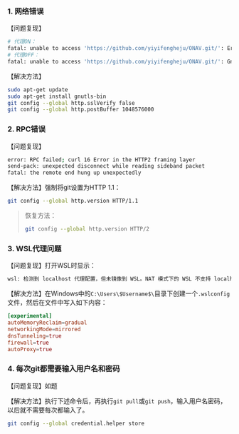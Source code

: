 ### 1. 网络错误

【问题复现】

```bash
# 代理ON：
fatal: unable to access 'https://github.com/yiyifengheju/ONAV.git/': Error in the HTTP2 framing layer
# 代理OFF：
fatal: unable to access 'https://github.com/yiyifengheju/ONAV.git/': GnuTLS recv error (-110): The TLS connection was non-properly terminated.
```

【解决方法】

```bash
sudo apt-get update
sudo apt-get install gnutls-bin
git config --global http.sslVerify false
git config --global http.postBuffer 1048576000
```

### 2. RPC错误

【问题复现】

```bash
error: RPC failed; curl 16 Error in the HTTP2 framing layer
send-pack: unexpected disconnect while reading sideband packet
fatal: the remote end hung up unexpectedly
```

【解决方法】强制将git设置为HTTP 1.1：

```bash
git config --global http.version HTTP/1.1
```

> 恢复方法：
>
> ```bash
> git config --global http.version HTTP/2
> ```

### 3. WSL代理问题

【问题复现】打开WSL时显示：

```bash
wsl: 检测到 localhost 代理配置，但未镜像到 WSL。NAT 模式下的 WSL 不支持 localhost 代理。
```

【解决方法】在Windows中的`C:\Users\$Username$\`目录下创建一个`.wslconfig`文件，然后在文件中写入如下内容：

```toml
[experimental]
autoMemoryReclaim=gradual  
networkingMode=mirrored
dnsTunneling=true
firewall=true
autoProxy=true
```

### 4. 每次git都需要输入用户名和密码

【问题复现】如题

【解决方法】执行下述命令后，再执行`git pull`或`git push`，输入用户名密码，以后就不需要每次都输入了。

```bash
git config --global credential.helper store
```







